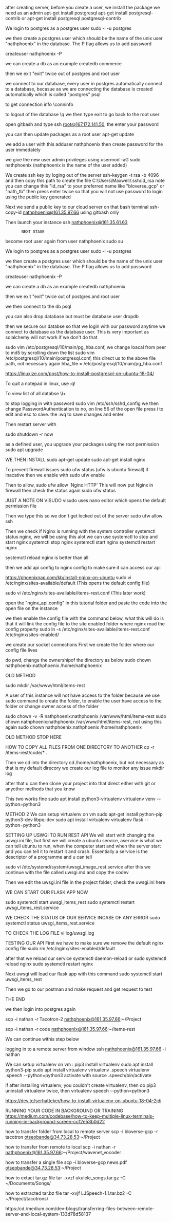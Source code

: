 after creating server, before you create a user, we install the package we need as an admin
apt-get install postgresql
apt-get install postgresql-contrib or apt-get install postgresql postgresql-contrib

We login to postgres as a postgres user
sudo -i -u postgres

we then create a postgres user which should be the name of the unix user "nathphoenix" in the database. The P flag allows us to add password

createuser nathphoenix -P

we can create a db as an example
createdb commerce

then we exit "exit" twice out of postgres and root user

we connect to our database, every user in postgres automatically connect to a database, becasue as we are connecting the database is created automatically which is called "postgres"
psql

to get connection info
\conninfo

to logout of the database
\q
we then type exit to go back to the root user

open gitbash and type
ssh root@167.172.141.50, the enter your password

you can then update packages as a root user
apt-get update

we add a user with this
adduser nathphoenix
then create password for the user immedately

we give the new user admin privileges using
usermod -aG sudo nathphoenix  (nathphoenix is the name of the user added)

We create ssh key by loging out of the server
 ssh-keygen -t rsa -b 4096
and then copy this path to create the file
C:\Users\Maxwell/.ssh/id_rsa
note you can change this "id_rsa" to your preferred name like "bloverse_gcp" or "nath_tb"
then press enter twice so that you will not use password to login using the public key generated

Next we send a public key to our cloud server on that bash terminal
ssh-copy-id nathphoenix@161.35.97.66 using gitbash only

Then launch your instance
ssh nathphoenix@161.35.61.63 

           NEXT STAGE
become root user again from user nathphoenix
sudo su

We login to postgres as a postgres user
sudo -i -u postgres

we then create a postgres user which should be the name of the unix user "nathphoenix" in the database. The P flag allows us to add password

createuser nathphoenix -P

we can create a db as an example
createdb nathphoenix

then we exit "exit" twice out of postgres and root user

we then connect to the db psql

you can also drop database but must be database user
dropdb

then we secure our databse so that we login with our password anytime we connect to database as the database user. This is very important as sqlalchemy will not work if we don't do that

sudo vim /etc/postgresql/10/main/pg_hba.conf, we change loacal from peer to md5 by scrolling down the list
sudo vim /etc/postgresql/10/main/postgresql.conf, this direct us to the above file path, not necessary again
hba_file = /etc/postgresql/10/main/pg_hba.conf

https://linuxize.com/post/how-to-install-postgresql-on-ubuntu-18-04/

To quit a notepad in linux, use
:q!

To view list of all databse
\l+

to stop logging in with password
sudo vim /etc/ssh/sshd_config
we then change PasswordAuthentication to no, on line 56 of the open file
press i to edit and esc to save. the :wq to save changes and enter

Then restart server with

sudo shutdown -r now
 

as a defined user, you upgrade your packages using the root permission
sudo apt upgrade

WE THEN INSTALL
sudo apt-get update
sudo apt-get install nginx

To prevent firewall issues
sudo ufw status        (ufw is ubuntu firewall)
if inacative then we enable with
sudo ufw enable

Then to allow,
sudo ufw allow 'Nginx HTTP'    This will now put Nginx in firewall
then check the status again
sudo ufw status

JUST A NOTE ON VISUDO
visudo   uses nano editor which opens the default permission file

Then we type this so we don't get locked out of the server
sudo ufw allow ssh

Then we check if Nginx is running with the system controller
systemctl status nginx,     we will be using this alot
 we can use systemctl to stop and start nginx
systemctl stop nginx
systemctl start nginx
systemctl restart nginx

systemctl reload nginx  is better than all

then we add api config to nginx config to make sure it can access our api

https://phoenixnap.com/kb/install-nginx-on-ubuntu
sudo vi /etc/nginx/sites-available/default  (This opens the default config file)

sudo vi /etc/nginx/sites-available/items-rest.conf  (This later work)

open the "nginx_api.config" in this tutorial folder and paste the code into the open file on the instance

we then enable the config file with the command below, what this will do is that it will link the config file to the site enabled folder where nginx read the config property
sudo ln -s /etc/nginx/sites-available/items-rest.conf /etc/nginx/sites-enabled/

we create our socket connections
First we create the folder where our config file lives

do pwd, change the ownershipof the directory as below
sudo chown nathphoenix:nathphoenix /home/nathphoenix

OLD METHOD

sudo mkdir /var/www/html/items-rest



A user of this instance will not have access to the folder because we use  sudo command to create the folder, to enable the user have access to the folder or change owner access of the folder

sudo chown -v -R nathphoenix:nathphoenix /var/www/html/items-rest
sudo chown nathphoenix:nathphoenix /var/www/html/items-rest, not using this again
sudo chown nathphoenix:nathphoenix /home/nathphoenix

OLD METHOD STOP HERE

HOW TO COPY ALL FILES FROM ONE DIRECTORY TO ANOTHER
 cp -r /items-rest/code/* .

Then we cd into the directory 
cd /home/nathphoenix, but not necessary as that is my default direcory
we create our log file to monitor any issue
mkdir log

after that u can then clone your project into that direct either with git or anyother methods that you know

This two works fine
sudo apt install python3-virtualenv
virtualenv venv --python=python3


METHOD 2
We can setup virtualenv on vm
sudo apt-get install python-pip python3-dev libpq-dev
sudo apt install virtualenv
virtualenv flask --python=python3

SETTING UP USWGI TO RUN REST API
We will start with changing the uswgi.ini file, but first we will create a ubuntu service, aservice is what we can tell ubuntu to run, when the computer start and when the server start and you can tell it to restart it and crash.
Essentially a service is the descriptor of a programme and u can tell

sudo vi /etc/systemd/system/uwsgi_image_rest.service
after this we continue with the file called uwsgi.md and copy the codev

Then we  edit the uwsgi.ini file in the project folder, check the uwsgi.ini here 

WE CAN START OUR FLASK APP NOW

sudo systemctl start uwsgi_items_rest
sudo systemctl restart uwsgi_items_rest.service

WE CHECK THE STATUS OF OUR SERVICE INCASE OF ANY ERROR
sudo systemctl status uwsgi_items_rest.service

TO CHECK THE LOG FILE
vi log/uwsgi.log

TESTING OUR API
First we have to make sure we remove the default nginx config file
sudo rm /etc/nginx/sites-enabled/default

after that we reload our service
systemctl daemon-reload or sudo systemctl reload nginx
sudo systemctl restart nginx

Next
uwsgi will load our flask app with this command
sudo systemctl start uwsgi_items_rest

Then we go to our postman and make request and get request to test




THE END





we then login into postgres again

scp -i nathan -r Tacotron-2 nathphoenix@161.35.97.66:~/Project

scp -i nathan -r code nathphoenix@161.35.97.66:~/items-rest



We can continue withis step below

logging in to a remote server from window
ssh nathphoenix@161.35.97.66 -i nathan

We can setup virtualenv on vm :
pip3 install virtualenv
sudo apt install python3-pip
sudo apt install virtualenv
virtualenv .speech
virtualenv .speech --python=python3
activate with
source .speech/bin/activate

if after installing virtualenv, you couldn't create virtualenv, then do pip3 uninstall virtualenv twice, then virtualenv speech --python=python3

https://dev.to/serhatteker/how-to-install-virtualenv-on-ubuntu-18-04-2jdi

RUNNING YOUR CODE IN BACKGROUND OR TRAINING
https://medium.com/codebase/how-to-keep-multiple-linux-terminals-running-in-background-screen-ccf2e53b0d22

how to transfer folder from local to remote server
scp -i bloverse-gcp -r tacotron otseobande@34.73.28.53:~/Project

how to transfer from remote to local
scp -i nathan -r nathphoenix@161.35.97.66:~/Project/wavenet_vocoder .

how to transfer a single file
scp -i bloverse-gcp news.pdf otseobande@34.73.28.53:~/Project

how to extact tar.gz file
tar -xvzf ukulele_songs.tar.gz -C ~/Documents/Songs/

how to extracted tar.bz file
tar -xvjf LJSpeech-1.1.tar.bz2 -C ~/Project/tacotrons/


https:/cd /medium.com/dev-blogs/transferring-files-between-remote-server-and-local-system-133d78d58137
